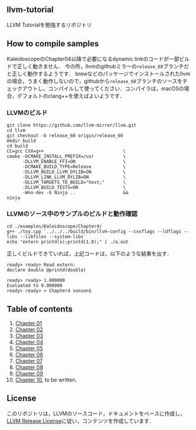 ## llvm-tutorial
LLVM Tutorialを勉強するリポジトリ

## How to compile samples

KaleidoscopeのChapter04以降で必要になるdynamic linkのコードが一部ビルドで正しく動きません．
今の所，llvmのgithubミラーの`release_60`ブランチだと正しく動作するようです．
brewなどのパッケージでインストールされたllvmの場合，うまく動作しないので，githubから`release_60`ブランチのソースをチェックアウトし，コンパイルして使ってください．コンパイラは，macOSの場合，デフォルトのclang++を使えばよいようです．

### LLVMのビルド

```
git clone https://github.com/llvm-mirror/llvm.git
cd llvm
git checkout -b release_60 origin/release_60
mkdir build
cd build
CC=gcc CXX=g++                              \
cmake -DCMAKE_INSTALL_PREFIX=/usr           \
      -DLLVM_ENABLE_FFI=ON                  \
      -DCMAKE_BUILD_TYPE=Release            \
      -DLLVM_BUILD_LLVM_DYLIB=ON            \
      -DLLVM_LINK_LLVM_DYLIB=ON             \
      -DLLVM_TARGETS_TO_BUILD="host;"       \
      -DLLVM_BUILD_TESTS=ON                 \
      -Wno-dev -G Ninja ..                  &&
ninja
```

### LLVMのソース中のサンプルのビルドと動作確認

```
cd ./examples/Kaleidoscope/Chapter4/
g++ ./toy.cpp `../../../build/bin/llvm-config --cxxflags --ldflags --libs --libfiles --system-libs`
echo "extern printd(x);printd(1.0);" | ./a.out
```

正しくビルドできていれば，上記コードは，以下のような結果を出す．

```
ready> ready> Read extern: 
declare double @printd(double)

ready> ready> 1.000000
Evaluated to 0.000000
ready> ready> > Chapter4 sonson$ 
```

## Table of contents
1. [Chapter 01](https://github.com/sonsongithub/llvm-tutorial/blob/master/chap01.md)
2. [Chapter 02](https://github.com/sonsongithub/llvm-tutorial/blob/master/chap02.md)
3. [Chapter 03](https://github.com/sonsongithub/llvm-tutorial/blob/master/chap03.md)
3. [Chapter 04](https://github.com/sonsongithub/llvm-tutorial/blob/master/chap04.md)
3. [Chapter 05](https://github.com/sonsongithub/llvm-tutorial/blob/master/chap05.md)
3. [Chapter 06](https://github.com/sonsongithub/llvm-tutorial/blob/master/chap06.md)
3. [Chapter 07](https://github.com/sonsongithub/llvm-tutorial/blob/master/chap07.md)
3. [Chapter 08](https://github.com/sonsongithub/llvm-tutorial/blob/master/chap08.md)
3. [Chapter 09](https://github.com/sonsongithub/llvm-tutorial/blob/master/chap09.md)
3. [Chapter 10](https://github.com/sonsongithub/llvm-tutorial/blob/master/chap10.md), to be written.

## License
このリポジトリは，LLVMのソースコード，ドキュメントをベースに作成し，[LLVM Release License](http://releases.llvm.org/7.0.0/LICENSE.TXT)に従い，コンテンツを作成しています．
